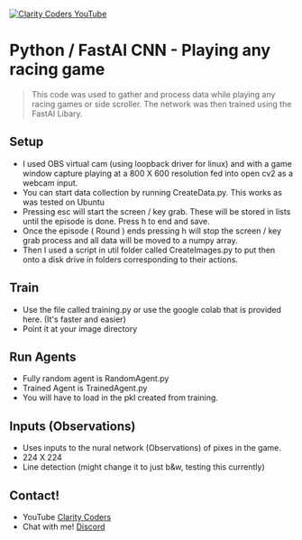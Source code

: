 <a href="https://youtu.be/GS_0ZKzrvk0" target="_blank"><img src="https://i.imgur.com/sG7xxyc.png" title="Clarity Coders YouTube" /></a>
# Python / FastAI CNN - Playing any racing game
> This code was used to gather and process data while playing any racing games or side scroller.
> The network was then trained using the FastAI Libary. 

## Setup
- I used OBS virtual cam (using loopback driver for linux) and with a game window capture playing at a 800 X 600 resolution fed into open cv2 as a webcam input.
- You can start data collection by running CreateData.py. This works as was tested on Ubuntu
- Pressing esc will start the screen / key grab. These will be stored in lists until the episode is done. Press h to end and save.
- Once the episode ( Round ) ends pressing h will stop the screen / key grab process and all data will be moved to a numpy array.
- Then I used a script in util folder called CreateImages.py to put then onto a disk drive in folders corresponding to their actions.

## Train
- Use the file called training.py or use the google colab that is provided here. (It's faster and easier)
- Point it at your image directory

## Run Agents
- Fully random agent is RandomAgent.py
- Trained Agent is TrainedAgent.py
- You will have to load in the pkl created from training.

## Inputs (Observations)
- Uses inputs to the nural network (Observations) of pixes in the game.
- 224 X 224
- Line detection (might change it to just b&w, testing this currently)

## Contact!
- YouTube <a href="https://www.youtube.com/claritycoders" target="_blank">Clarity Coders</a>
- Chat with me! <a href="https://discord.gg/cAWW5qq" target="_blank">Discord</a>
